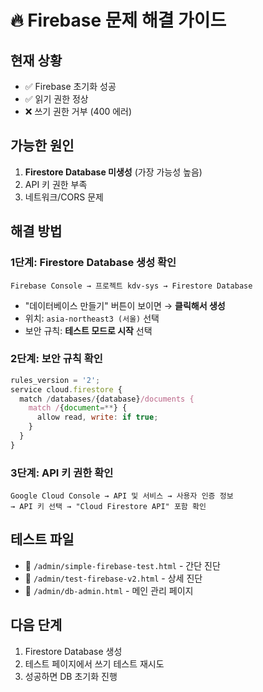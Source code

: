 # 🔥 Firebase 문제 해결 가이드

## 현재 상황
- ✅ Firebase 초기화 성공
- ✅ 읽기 권한 정상
- ❌ 쓰기 권한 거부 (400 에러)

## 가능한 원인
1. **Firestore Database 미생성** (가장 가능성 높음)
2. API 키 권한 부족
3. 네트워크/CORS 문제

## 해결 방법

### 1단계: Firestore Database 생성 확인
```
Firebase Console → 프로젝트 kdv-sys → Firestore Database
```
- "데이터베이스 만들기" 버튼이 보이면 → **클릭해서 생성**
- 위치: `asia-northeast3 (서울)` 선택
- 보안 규칙: **테스트 모드로 시작** 선택

### 2단계: 보안 규칙 확인
```javascript
rules_version = '2';
service cloud.firestore {
  match /databases/{database}/documents {
    match /{document=**} {
      allow read, write: if true;
    }
  }
}
```

### 3단계: API 키 권한 확인
```
Google Cloud Console → API 및 서비스 → 사용자 인증 정보 
→ API 키 선택 → "Cloud Firestore API" 포함 확인
```

## 테스트 파일
- 📁 `/admin/simple-firebase-test.html` - 간단 진단
- 📁 `/admin/test-firebase-v2.html` - 상세 진단
- 📁 `/admin/db-admin.html` - 메인 관리 페이지

## 다음 단계
1. Firestore Database 생성
2. 테스트 페이지에서 쓰기 테스트 재시도
3. 성공하면 DB 초기화 진행
